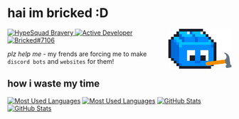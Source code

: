# hai im bricked :D

<img alt="Profile Picture" align="right" height="90em" src="assets/constructing.gif">

[![HypeSquad Bravery](https://discord.com/assets/efcc751513ec434ea4275ecda4f61136.svg)
![Active Developer](https://discord.com/assets/26c7a60fb1654315e0be26107bd47470.svg)
![Bricked#7106](https://dcbadge.vercel.app/api/shield/691572882148425809?style=flat)](https://discord.com/users/691572882148425809)

_plz help me_ - my frends are forcing me to make `discord bots` and `websites` for them!

## how i waste my time

[<img height="160em" alt="Most Used Languages" src="https://github-readme-stats.vercel.app/api/top-langs?username=brycked&layout=compact&theme=github_dark&hide_border=true&bg_color=0000&include_all_commits=true&count_private=true#gh-dark-mode-only">](https://github.com/brycked/github-readme-stats#gh-dark-mode-only)
[<img height="160em" alt="Most Used Languages" src="https://github-readme-stats.vercel.app/api/top-langs?username=brycked&layout=compact&theme=default&hide_border=true&bg_color=0000&include_all_commits=true&count_private=true#gh-light-mode-only">](https://github.com/brycked/github-readme-stats#gh-light-mode-only)
[<img height="160em" alt="GitHub Stats" src="https://github-readme-stats.vercel.app/api?username=brycked&show_icons=true&theme=github_dark&hide_border=true&bg_color=0000&include_all_commits=true&count_private=true&custom_title=GitHub%20Stats&hide=issues#gh-dark-mode-only">](https://github.com/brycked/github-readme-stats#gh-dark-mode-only)
[<img height="160em" alt="GitHub Stats" src="https://github-readme-stats.vercel.app/api?username=brycked&show_icons=true&theme=default&hide_border=true&bg_color=0000&include_all_commits=true&count_private=true&custom_title=GitHub%20Stats&hide=issues#gh-light-mode-only">](https://github.com/brycked/github-readme-stats#gh-light-mode-only)
